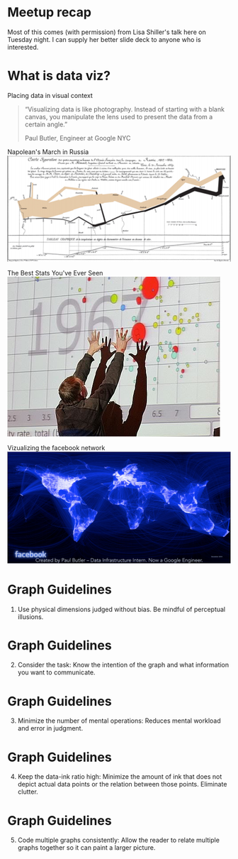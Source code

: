 # Meetup recap

Most of this comes (with permission) from Lisa Shiller's talk here on Tuesday
night. I can supply her better slide deck to anyone who is interested.


# What is data viz?

Placing data in visual context


> “Visualizing data is like photography. Instead of starting with a blank canvas, you manipulate the lens
> used to present the data from a certain angle.”
>
> Paul Butler, Engineer at Google NYC


Napolean's March in Russia
![napolean.png](napolean.png)


The Best Stats You've Ever Seen
![hans.jpg](hans.jpg)


Vizualizing the facebook network
![fb](fb.png)



# Graph Guidelines
1) Use physical dimensions judged without bias. Be mindful of perceptual illusions.


# Graph Guidelines
2) Consider the task: Know the intention of the graph and what information you want to communicate.


# Graph Guidelines
3) Minimize the number of mental operations: Reduces mental workload and error in judgment.


# Graph Guidelines
4) Keep the data-ink ratio high: Minimize the amount of ink that does not depict actual data points or the relation between those points. Eliminate clutter.


# Graph Guidelines
5) Code multiple graphs consistently: Allow the reader to relate multiple graphs together so it can paint a larger picture.
